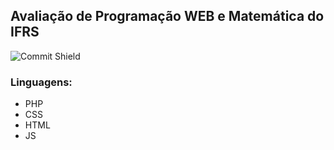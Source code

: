 ## Avaliação de Programação WEB e Matemática do IFRS

![Commit Shield](https://img.shields.io/github/last-commit/aaneleh/roscas-osorio)

### Linguagens: 
- PHP
- CSS
- HTML
- JS

